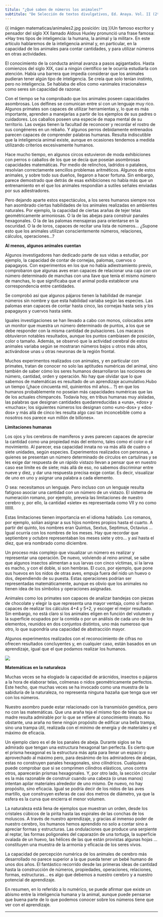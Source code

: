 ```yaml
---
titulo: "¿Qué saben de números los animales?"
subtitulo: "De Selección de textos divulgativos, Ed. Anaya. Vol. II (2º de Secundaria)"
---
```

{{ imágen matematicas/animales2.jpg posición: izq }}Un famoso escritor y
pensador del siglo XX llamado Aldous Huxley pronunció una frase famosa: «Hay
tres tipos de inteligencia: la humana, la animal y la militar». En este
artículo hablaremos de la inteligencia animal y, en particular, en la
capacidad de los animales para contar cantidades, y para utilizar números en
otras actividades.

El conocimiento de la conducta animal avanza a pasos agigantados. Hasta
comienzos del siglo XIX, casi a ningún científico se le ocurría estudiarla
con atención. Había una barrera que impedía considerar que los animales
pudieran tener algún tipo de inteligencia. Se creía que solo tenían instinto,
pero no inteligencia. Se hablaba de ellos como «animales irracionales» como
seres sin capacidad de razonar.

Con el tiempo se ha comprobado que los animales poseen capacidades
asombrosas. Los delfines se comunican entre sí con un lenguaje muy rico.
Algunos primates son capaces de utilizar herramientas y, lo que es más
importante, aprenden a manejarlas a partir de los ejemplos de sus padres o
cuidadores. Los caballos poseen una especie de mapa mental de su territorio.
Las ovejas tienen la facultad de reconocer y recordar el rostro de sus
congéneres en un rebaño. Y algunos perros debidamente entrenados parecen
capaces de comprender palabras humanas. Resulta indiscutible que la
inteligencia animal existe, aunque en ocasiones tendemos a medida utilizando
criterios excesivamente humanos.

Hace mucho tiempo, en algunos circos estuvieron de moda exhibiciones con
perros o caballos de los que se decía que poseían asombrosas capacidades
matemáticas. Por medio de relinchos, ladridos o pataleos, resolvían
correctamente sencillos problemas aritméticos. Algunos de estos animales, y
sobre todo sus dueños, llegaron a hacer fortuna. Sin embargo, parece
demostrado que detrás de esas exhibiciones no había más que un entrenamiento
en el que los animales respondían a sutiles señales enviadas por sus
adiestradores.

Pero dejando aparte estos espectáculos, a los seres humanos siempre nos han
asombrado ciertas habilidades de los animales realizadas en ambientes
naturales. Por ejemplo, la capacidad de ciertas arañas de tejer telas
geométricamente armoniosas. O la de las abejas para construir panales
hexagonales. O la de las palomas mensajeras para orientarse en la oscuridad.
O la de loros, capaces de recitar una lista de números… ¿Supone esto que los
animales utilizan conscientemente números, relaciones, cálculos, operaciones…?

**Al menos, algunos animales cuentan**

Algunos investigadores han dedicado parte de sus vidas a estudiar, por
ejemplo, la capacidad de contar de cornejas, palomas, cuervos o papagayos.
Con experimentos en los que no había adiestramiento previo, comprobaron que
algunas aves eran capaces de relacionar una caja con un número determinado de
manchas con una llave que tenía el mismo número de manchas, lo que
significaba que el animal podía establecer una correspondencia entre
cantidades.

Se comprobó así que algunos pájaros tienen la habilidad de manejar números
sin nombre y que esta habilidad variaba según las especies. Las palomas eran
capaces de contar hasta cinco, las cornejas hasta seis y los papagayos y
cuervos hasta siete.

Iguales investigaciones se han llevado a cabo con monos, colocados ante un
monitor que muestra un número determinado de puntos, a los que se debe
responder con la misma cantidad de pulsaciones. Los macacos obtuvieron
notables resultados, aunque los puntos cambiasen de posición, color o tamaño.
Además, se observó que la actividad cerebral de estos animales variaba según
se mostraran números bajos u otros más altos, activándose unas u otras
neuronas de la región frontal.

Muchos experimentos realizados con animales, y en particular con primates,
tratan de conocer no solo las aptitudes numéricas del animal, sino también de
saber cómo los seres humanos desarrollaron las nociones de número, cantidad,
orden y operación. No hay que olvidar que lo que sabemos de matemáticas es
resultado de un aprendizaje acumulativo.Hubo un tiempo (¿hace cincuenta mil,
quinientos mil años… ?) en que los humanos probablemente no poseían más
capacidades numéricas que las de los actuales chimpancés. Todavía hoy, en
tribus humanas muy aisladas, las palabras que designan cantidades
quedanreducidas a «una», «dos» y «muchas»; los siguientes números los
designan como «uno-dos» y «dos-dos» y más allá de cinco les resulta algo casi
tan inconcebible como a nosotros nos parece «un millón de billones».

**Limitaciones humanas**

Los ojos y los cerebros de mamíferos y aves parecen capaces de apreciar la
cantidad como una propiedad más del entorno, tales como el color o el
movimiento. Al parecer, esa capacidad innata no va más allá de cuatro o siete
unidades, según especies. Experimentos realizados con personas, a quienes se
presentan un número determinado de círculos en cartulinas y se les exige dar
respuesta de un rápido vistazo llevan a pensar que en nuestro caso ese límite
es de siete; más allá de eso, no sabemos discriminar entre nueve y diez, y
dar una respuesta precisa exige contar. Es decir, visualizar de uno en uno y
asignar una palabra a cada elemento.

O sea: necesitamos un lenguaje. Pero incluso con un lenguaje resulta fatigoso
asociar una cantidad con un número de un vistazo. El sistema de numeración
romano, por ejemplo, preveía las limitaciones de nuestro cerebro y, por ello,
la cantidad «siete» es representada como VII y no como IIIIIII.

Estas limitaciones tienen importancia en el idioma hablado. Los romanos, por
ejemplo, solían asignar a sus hijos nombres propios hasta el cuarto. A partir
del quinto, los nombres eran Quintus, Sextus, Septimus, Octavius … Igual
ocurría con los nombres de los meses. Hay que recordar que septiembre y
octubre representaban los meses siete y otro… y así hasta el diez, que era
nombrado como diciembre.

Un proceso más complejo que visualizar un número es realizar y representar
una operación. De nuevo, volviendo al reino animal, se sabe que algunos
insectos alimentan a sus larvas con cinco víctimas, si la larva es macho, y
con el doble, si son hembras. El cuco, por ejemplo, que pone sus huevos en
los nidos de otras aves, empuja fuera del nido un huevo o dos, dependiendo de
su puesta. Estas operaciones podrían ser representadas matemáticamente,
aunque es obvio que los animales no tienen idea de los símbolos y operaciones
asignadas.

Animales como los primates son capaces de analizar bandejas con piezas de
chocolate y elegir la que representa una mayor ventaja, como si fueran
capaces de realizar los cálculos 4+4 y 5+2, y escoger el mejor resultado. Sin
embargo, no está claro si los animales eligen en función del volumen y la
superficie ocupados por la comida o por un análisis de cada uno de los
elementos, reunidos en dos conjuntos distintos, uno más numeroso que otro, lo
que supondría una capacidad de abstracción mayor.

Algunos experimentos realizados con el reconocimiento de cifras no ofrecen
resultados concluyentes y, en cualquier caso, están basados en un
aprendizaje, igual que el que podamos realizar los humanos.

![](/imagenes/matematicas/animales1.jpg)

**Matemáticas en la naturaleza**

Muchas veces se ha elogiado la capacidad de arácnidos, insectos o pájaros a
la hora de elaborar telas, colmenas o nidos geométricamente perfectos. Este
hecho, que muchas veces se ha invocado como una muestra de la sabiduría de la
naturaleza, no representa ninguna hazaña que tenga que ver con los números.

Nuestro asombro puede estar relacionado con la transmisión genética, pero no
con las matemáticas. Que una araña teja el mismo tipo de telas que su madre
resulta admirable por lo que se refiere al conocimiento innato. No obstante,
una araña no tiene ningún propósito de edificar una bella trampa, sino una
trampa útil, realizada con el mínimo de energía y de materiales y el máximo
de eficacia.

Un ejemplo claro es el de los panales de abeja. Durante siglos se ha admirado
que tengan una estructura hexagonal tan perfecta. Es cierto que el prisma
hexagonal es la estructura más apta para llenar un espacio y aprovechado al
máximo pero, para desánimo de los admiradores de abejas, estas no construyen
panales hexagonales, sino cilíndricos. Cualquiera puede comprobar que si se
comprimen cilindros elásticos, unos contra otros, aparecerán prismas
hexagonales. Y, por otro lado, la sección circular es la más razonable de
construir cuando una cabeza (o unas manos) intentan apilar materiales
alrededor de uno mismo. De nuevo, no hay propósito, sino eficacia. Igual se
podría decir de los nidos de las aves martillo, que construyen esferas de
casi dos metros de diámetro, ya que la esfera es la curva que encierra el
menor volumen.

La naturaleza está llena de ejemplos que muestran un orden, desde los
cristales cúbicos de la pirita hasta las espirales de las conchas de los
moluscos. A través de nuestro aprendizaje, y gracias al inmenso poder de
nuestro cerebro, los humanos hemos aprendido no solo a contar sino a apreciar
formas y estructuras. Las ondulaciones que produce una serpiente al reptar,
las formas poligonales del caparazón de una tortuga, la superficie ovalada de
un huevo, las hélices de las que están provistas algunas hojas … constituyen
una muestra de la armonía y eficacia de los seres vivos.

La capacidad de percepción numérica de los animales de cerebro más
desarrollado no parece superior a la que pueda tener un bebé humano de unos
dos años. El fantástico recorrido desde las primeras ideas de cantidad hasta
la construcción de números, propiedades, operaciones, relaciones, formas,
estructuras… es algo que debemos a nuestro cerebro y a nuestro potencial de
aprendizaje.

En resumen, en lo referido a lo numérico, se puede afirmar que existe un
abismo entre la inteligencia humana y la animal, aunque puede pensarse que
buena parte de lo que podemos conocer sobre los números tiene que ver con el
aprendizaje.

* * *
